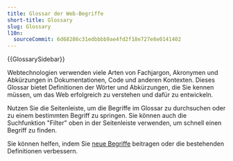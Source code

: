 ```yaml
---
title: Glossar der Web-Begriffe
short-title: Glossary
slug: Glossary
l10n:
  sourceCommit: 6d68286c31edbbbb9ae4fd2f18e727e8e0141402
---
```


{{GlossarySidebar}}

Webtechnologien verwenden viele Arten von Fachjargon, Akronymen und Abkürzungen in Dokumentationen, Code und anderen Kontexten. Dieses Glossar bietet Definitionen der Wörter und Abkürzungen, die Sie kennen müssen, um das Web erfolgreich zu verstehen und dafür zu entwickeln.

Nutzen Sie die Seitenleiste, um die Begriffe im Glossar zu durchsuchen oder zu einem bestimmten Begriff zu springen. Sie können auch die Suchfunktion "Filter" oben in der Seitenleiste verwenden, um schnell einen Begriff zu finden.

Sie können helfen, indem Sie [neue Begriffe](/de/docs/MDN/Writing_guidelines/Howto/Write_a_new_entry_in_the_glossary) beitragen oder die bestehenden Definitionen verbessern.
